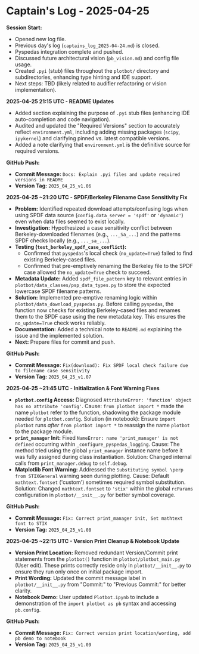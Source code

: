 # Captain's Log - 2025-04-25

**Session Start:**

*   Opened new log file.
*   Previous day's log (`captains_log_2025-04-24.md`) is closed.
*   Pyspedas integration complete and pushed.
*   Discussed future architectural vision (`pb_vision.md`) and config file usage.
*   Created `.pyi` (stub) files throughout the `plotbot/` directory and subdirectories, enhancing type hinting and IDE support.
*   Next steps: TBD (likely related to audifier refactoring or vision implementation). 

**2025-04-25 21:15 UTC - README Updates**

*   Added section explaining the purpose of `.pyi` stub files (enhancing IDE auto-completion and code navigation).
*   Audited and updated the "Required Versions" section to accurately reflect `environment.yml`, including adding missing packages (`scipy`, `ipykernel`) and clarifying pinned vs. latest compatible versions.
*   Added a note clarifying that `environment.yml` is the definitive source for required versions.

**GitHub Push:**
*   **Commit Message:** `Docs: Explain .pyi files and update required versions in README`
*   **Version Tag:** `2025_04_25_v1.06` 

**2025-04-25 ~21:20 UTC - SPDF/Berkeley Filename Case Sensitivity Fix**

*   **Problem:** Identified repeated download attempts/confusing logs when using SPDF data source (`config.data_server = 'spdf'` or `'dynamic'`) even when data files seemed to exist locally.
*   **Investigation:** Hypothesized a case sensitivity conflict between Berkeley-downloaded filenames (e.g., `..._Sa_...`) and the patterns SPDF checks locally (e.g., `..._sa_...`).
*   **Testing (`test_berkeley_spdf_case_conflict`):** 
    *   Confirmed that `pyspedas`'s local check (`no_update=True`) failed to find existing Berkeley-cased files.
    *   Confirmed that pre-emptively renaming the Berkeley file to the SPDF case allowed the `no_update=True` check to succeed.
*   **Metadata Update:** Added `spdf_file_pattern` key to relevant entries in `plotbot/data_classes/psp_data_types.py` to store the expected lowercase SPDF filename patterns.
*   **Solution:** Implemented pre-emptive renaming logic within `plotbot/data_download_pyspedas.py`. Before calling `pyspedas`, the function now checks for existing Berkeley-cased files and renames them to the SPDF case using the new metadata key. This ensures the `no_update=True` check works reliably.
*   **Documentation:** Added a technical note to `README.md` explaining the issue and the implemented solution.
*   **Next:** Prepare files for commit and push. 

**GitHub Push:**
*   **Commit Message:** `Fix(download): Fix SPDF local check failure due to filename case sensitivity`
*   **Version Tag:** `2025_04_25_v1.07` 

**2025-04-25 ~21:45 UTC - Initialization & Font Warning Fixes**

*   **`plotbot.config` Access:** Diagnosed `AttributeError: 'function' object has no attribute 'config'`. Cause: `from plotbot import *` made the name `plotbot` refer to the function, shadowing the package module needed for `plotbot.config`. Solution (in notebook): Ensure `import plotbot` runs *after* `from plotbot import *` to reassign the name `plotbot` to the package module.
*   **`print_manager` Init:** Fixed `NameError: name 'print_manager' is not defined` occurring within `_configure_pyspedas_logging`. Cause: The method tried using the global `print_manager` instance name before it was fully assigned during class instantiation. Solution: Changed internal calls from `print_manager.debug` to `self.debug`.
*   **Matplotlib Font Warning:** Addressed the `Substituting symbol \perp from STIXGeneral` warning seen during plotting. Cause: Default `mathtext.fontset` ('custom') sometimes required symbol substitution. Solution: Changed `mathtext.fontset` to `'stix'` within the global `rcParams` configuration in `plotbot/__init__.py` for better symbol coverage.

**GitHub Push:**
*   **Commit Message:** `Fix: Correct print_manager init, Set mathtext font to STIX`
*   **Version Tag:** `2025_04_25_v1.08`

**2025-04-25 ~22:15 UTC - Version Print Cleanup & Notebook Update**

*   **Version Print Location:** Removed redundant Version/Commit print statements from the `plotbot()` function in `plotbot/plotbot_main.py` (User edit). These prints correctly reside only in `plotbot/__init__.py` to ensure they run only once on initial package import.
*   **Print Wording:** Updated the commit message label in `plotbot/__init__.py` from "Commit:" to "Previous Commit:" for better clarity.
*   **Notebook Demo:** User updated `Plotbot.ipynb` to include a demonstration of the `import plotbot as pb` syntax and accessing `pb.config`.

**GitHub Push:**
*   **Commit Message:** `Fix: Correct version print location/wording, add pb demo to notebook`
*   **Version Tag:** `2025_04_25_v1.09`